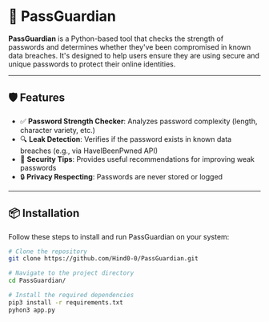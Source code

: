 # 🔐 PassGuardian

**PassGuardian** is a Python-based tool that checks the strength of passwords and determines whether they've been compromised in known data breaches. It's designed to help users ensure they are using secure and unique passwords to protect their online identities.

---

## 🛡️ Features

- ✅ **Password Strength Checker**: Analyzes password complexity (length, character variety, etc.)
- 🔍 **Leak Detection**: Verifies if the password exists in known data breaches (e.g., via HaveIBeenPwned API)
- 📢 **Security Tips**: Provides useful recommendations for improving weak passwords
- 🔒 **Privacy Respecting**: Passwords are never stored or logged

---

## 📦 Installation

Follow these steps to install and run PassGuardian on your system:

```bash
# Clone the repository
git clone https://github.com/Hind0-0/PassGuardian.git

# Navigate to the project directory
cd PassGuardian/

# Install the required dependencies
pip3 install -r requirements.txt
pyhon3 app.py
